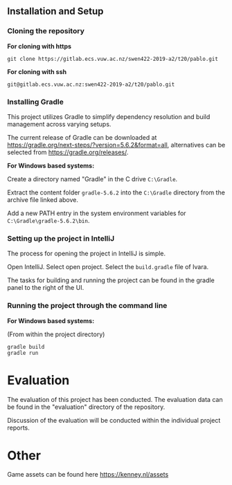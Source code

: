 ## Installation and Setup

### Cloning the repository
**For cloning with https**
```
git clone https://gitlab.ecs.vuw.ac.nz/swen422-2019-a2/t20/pablo.git
```
**For cloning with ssh**
```
git@gitlab.ecs.vuw.ac.nz:swen422-2019-a2/t20/pablo.git
```

### Installing Gradle
This project utilizes Gradle to simplify dependency resolution and build management across varying setups.

The current release of Gradle can be downloaded at https://gradle.org/next-steps/?version=5.6.2&format=all, alternatives can be selected from https://gradle.org/releases/.

**For Windows based systems:**

Create a directory named "Gradle" in the C drive `C:\Gradle`.

Extract the content folder `gradle-5.6.2` into the `C:\Gradle` directory from the archive file linked above.

Add a new PATH entry in the system environment variables for `C:\Gradle\gradle-5.6.2\bin`.

### Setting up the project in IntelliJ
The process for opening the project in IntelliJ is simple.

Open IntelliJ. Select open project. Select the `build.gradle` file of Ivara.

The tasks for building and running the project can be found in the gradle panel to the right of the UI.

### Running the project through the command line

**For Windows based systems:**

(From within the project directory)
```
gradle build
gradle run
```

# Evaluation

The evaluation of this project has been conducted. The evaluation data can be found in the "evaluation" directory of the repository.

Discussion of the evaluation will be conducted within the individual project reports.

# Other
Game assets can be found here https://kenney.nl/assets